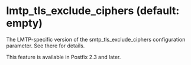 # lmtp_tls_exclude_ciphers (default: empty)
 The LMTP-specific version of the smtp\_tls\_exclude\_ciphers
configuration parameter. See there for details. 


 This feature is available in Postfix 2.3 and later. 


